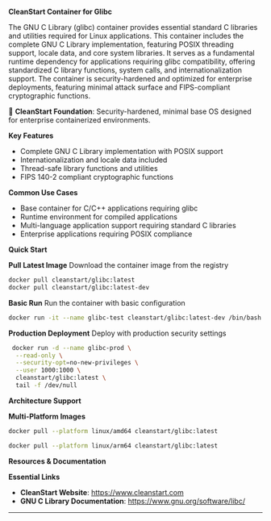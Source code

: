 **CleanStart Container for Glibc**

The GNU C Library (glibc) container provides essential standard C libraries and utilities required for Linux applications. This container includes the complete GNU C Library implementation, featuring POSIX threading support, locale data, and core system libraries. It serves as a fundamental runtime dependency for applications requiring glibc compatibility, offering standardized C library functions, system calls, and internationalization support. The container is security-hardened and optimized for enterprise deployments, featuring minimal attack surface and FIPS-compliant cryptographic functions.

📌 **CleanStart Foundation**: Security-hardened, minimal base OS designed for enterprise containerized environments.

**Key Features**
* Complete GNU C Library implementation with POSIX support
* Internationalization and locale data included
* Thread-safe library functions and utilities
* FIPS 140-2 compliant cryptographic functions

**Common Use Cases**
* Base container for C/C++ applications requiring glibc
* Runtime environment for compiled applications
* Multi-language application support requiring standard C libraries
* Enterprise applications requiring POSIX compliance

**Quick Start**

**Pull Latest Image**
Download the container image from the registry

```bash
docker pull cleanstart/glibc:latest
docker pull cleanstart/glibc:latest-dev
```

**Basic Run**
Run the container with basic configuration

```bash
docker run -it --name glibc-test cleanstart/glibc:latest-dev /bin/bash
```

**Production Deployment**
Deploy with production security settings

```bash
 docker run -d --name glibc-prod \
  --read-only \
  --security-opt=no-new-privileges \
  --user 1000:1000 \
  cleanstart/glibc:latest \
  tail -f /dev/null
```

**Architecture Support**

**Multi-Platform Images**

```bash
docker pull --platform linux/amd64 cleanstart/glibc:latest
```
```bash
docker pull --platform linux/arm64 cleanstart/glibc:latest
```

**Resources & Documentation**

**Essential Links**
* **CleanStart Website**: https://www.cleanstart.com
* **GNU C Library Documentation**: https://www.gnu.org/software/libc/

---